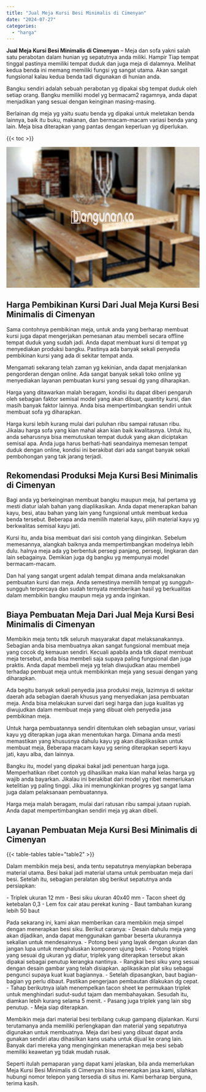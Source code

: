 ```yaml
---
title: "Jual Meja Kursi Besi Minimalis di Cimenyan"
date: "2024-07-27"
categories: 
  - "harga"
---
```


**Jual Meja Kursi Besi Minimalis di Cimenyan** – Meja dan sofa yakni salah satu perabotan dalam hunian yg sepatutnya anda miliki. Hampir Tiap tempat tinggal pastinya memiliki tempat duduk dan juga meja di dalamnya. Melihat kedua benda ini memang memiliki fungsi yg sangat utama. Akan sangat fungsional kalau kedua benda tadi digunakan di hunian anda.

Bangku sendiri adalah sebuah perabotan yg dipakai sbg tempat duduk oleh setiap orang. Bangku memiliki model yg bermacam2 ragamnya, anda dapat menjadikan yang sesuai dengan keinginan masing-masing.

Berlainan dg meja yg yaitu suatu benda yg dipakai untuk meletakan benda lainnya, baik itu buku, makanan, dan bermacam-macam variasi benda yang lain. Meja bisa diterapkan yang pantas dengan keperluan yg diperlukan.

{{< toc >}}

![Jual Meja Kursi Besi Minimalis di Cimenyan](/images/jual-meja-besi-murah32.png)

## Harga Pembikinan Kursi Dari Jual Meja Kursi Besi Minimalis di Cimenyan

Sama contohnya pembikinan meja, untuk anda yang berharap membuat kursi juga dapat mengerjakan pemesanan atau membeli secara offline tempat duduk yang sudah jadi. Anda dapat membuat kursi di tempat yg menyediakan produksi bangku. Pastinya ada banyak sekali penyedia pembikinan kursi yang ada di sekitar tempat anda.

Mengamati sekarang telah zaman yg kekinian, anda dapat menjalankan pengorderan dengan online. Ada sangat banyak sekali toko online yg menyediakan layanan pembuatan kursi yang sesuai dg yang diharapkan.

Harga yang ditawarkan malah beragam, kondisi itu dapat diberi pengaruh oleh sebagian faktor semisal model yang akan dibuat, quantity kursi, dan masih banyak faktor lainnya. Anda bisa mempertimbangkan sendiri untuk membuat sofa yg diharapkan.

Harga kursi lebih kurang mulai dari puluhan ribu sampai ratusan ribu. Jikalau harga sofa yang kian mahal akan kian baik kwalitasnya. Untuk itu, anda seharusnya bisa memutuskan tempat duduk yang akan diciptakan semisal apa. Anda juga harus berhati-hati seandainya memesan tempat duduk dengan online, kondisi ini berakibat dari ada sangat banyak sekali pembohongan yang tak jarang terjadi.

## Rekomendasi Produksi Meja Kursi Besi Minimalis di Cimenyan

Bagi anda yg berkeinginan membuat bangku maupun meja, hal pertama yg mesti diatur ialah bahan yang diaplikasikan. Anda dapat menerapkan bahan kayu, besi, atau bahan yang lain yang fungsional untuk membuat kedua benda tersebut. Beberapa anda memilih material kayu, pilih material kayu yg berkwalitas semisal kayu jati.

Kursi itu, anda bisa membuat dari sisi contoh yang diinginkan. Sebelum memesannya, alangkah baiknya anda mempertimbangkan modelnya lebih dulu. halnya meja ada yg berbentuk persegi panjang, persegi, lingkaran dan lain sebagainya. Demikian juga dg bangku yg mempunyai model bermacam-macam.

Dan hal yang sangat urgent adalah tempat dimana anda melaksanakan pembuatan kursi dan meja. Anda semestinya memilih tempat yg sungguh-sungguh terpercaya dan sudah ternyata memberikan hasil yg berkualitas dalam membikin bangku maupun meja yg anda inginkan.

## Biaya Pembuatan Meja Dari Jual Meja Kursi Besi Minimalis di Cimenyan

Membikin meja tentu tdk seluruh masyarakat dapat melaksanakannya. Sebagian anda bisa membuatnya akan sangat fungsional membuat meja yang cocok dg kemauan sendiri. Kecuali apabila anda tdk dapat membuat meja tersebut, anda bisa membeli saja supaya paling fungsional dan juga praktis. Anda dapat membeli meja yg telah diwujudkan atau membeli terhadap pembuat meja untuk membikinkan meja yang sesuai dengan yang diharapkan.

Ada begitu banyak sekali penyedia jasa produksi meja, lazimnya di sekitar daerah ada sebagian daerah khusus yang menyediakan jasa pembuatan meja. Anda bisa melakukan survei dari segi harga dan juga kualitas yg diwujudkan dalam membuat meja yang dibuat oleh penyedia jasa pembikinan meja.

Untuk harga pembuatannya sendiri ditentukan oleh sebagian unsur, variasi kayu yg diterapkan juga akan menentukan harga. Dimana anda mesti memastikan yang khususnya dahulu kayu yg akan diaplikasikan untuk membuat meja, Beberapa macam kayu yg sering diterapkan seperti kayu jati, kayu alba, dan lainnya.

Bangku itu, model yang dipakai bakal jadi penentuan harga juga. Memperhatikan ribet contoh yg dihasilkan maka kian mahal kelas harga yg wajib anda bayarkan. Jikalau ini berakibat dari model yg ribet memerlukan ketelitian yg paling tinggi. Jika ini memungkinkan progres yg sangat lama juga dalam pelaksanaan pembuatannya.

Harga meja malah beragam, mulai dari ratusan ribu sampai jutaan rupiah. Anda dapat mempertimbangkan sendiri meja yg akan dibeli.

## Layanan Pembuatan Meja Kursi Besi Minimalis di Cimenyan

{{< table-tables table="table2" >}}

Dalam membikin meja besi, anda tentu sepatutnya menyiapkan beberapa material utama. Besi bakal jadi material utama untuk pembuatan meja dari besi. Setelah itu, sebagian peralatan sbg berikut sepatutnya anda persiapkan:

\- Triplek ukuran 12 mm - Besi siku ukuran 40x40 mm - Tacon sheet dg ketebalan 0,3 - Lem fox cair atau perekat kuning - Baut tambahan kurang lebih 50 baut

Pada sekarang ini, kami akan memberikan cara membikin meja simpel dengan menerapkan besi siku. Berikut caranya: - Desain dahulu meja yang akan dijadikan, anda dapat menggunakan gambar beserta ukurannya sekalian untuk mendesainnya. - Potong besi yang layak dengan ukuran dan jangan lupa untuk menghaluskan komponen ujung besi. - Potong triplek yang sesuai dg ukuran yg diatur, triplek yang diterapkan tersebut akan dipakai sebagai penutup kerangka nantinya. - Rangkai besi siku yang sesuai dengan desain gambar yang telah disiapkan. aplikasikan plat siku sebagai pengunci supaya kuat kuat bagiannya. - Setelah dipasangkan, baut bagian-bagian yg perlu dibaut. Pastikan pengerjaan pembautan dilakukan dg cepat. - Tahap berikutnya ialah menempelkan tacon sheet ke permukaan triplek untuk menghindari sudut-sudut tajam dan membahayakan. Sesudah itu, diamkan lebih kurang selama 5 menit. - Pasang juga triplek yang lain sbg penutup. - Meja siap diterapkan.

Membikin meja dari material besi terbilang cukup gampang dijalankan. Kursi terutamanya anda memiliki perlengkapan dan material yang sepatutnya digunakan untuk membuatnya. Meja dari besi yang dibuat dapat anda gunakan sendiri atau dihasilkan kans usaha untuk dijual ke orang lain. Banyak dari mereka yang menginginkan menerapkan meja besi sebab memiliki keawetan yg tidak mudah rusak.

Seperti itulah pemaparan yang dapat kami jelaskan, bila anda memerlukan Meja Kursi Besi Minimalis di Cimenyan bisa menerapkan jasa kami, silahkan hubungi nomor telepon yang tersedia di situs ini. Kami berharap berguna, terima kasih.
